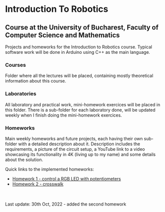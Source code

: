 # Introduction To Robotics

## Course at the University of Bucharest, Faculty of Computer Science and Mathematics

Projects and homeworks for the Introduction to Robotics course.
Typical software work will be done in Arduino using C++ as the main language. 

### Courses
Folder where all the lectures will be placed, containing mostly theoretical information about this course.

### Laboratories
All laboratory and practical work, mini-homework exercices will be placed in this folder. There is a sub-folder for each laboratory done, will be updated weekly when I finish doing the mini-homework exercices.

### Homeworks
Main weekly homeworks and future projects, each having their own sub-folder with a detailed description about it. Description includes the requirements, a picture of the circuit setup, a YouTube link to a video showcasing its functionality in 4K (living up to my name) and some details about the solution.

  Quick links to the implemented homeworks:
  * [Homework 1 - control a RGB LED with potentiometers](https://github.com/ady4k/IntroductionToRobotics/tree/main/homeworks/homework-1)
  * [Homework 2 - crosswalk](https://github.com/ady4k/IntroductionToRobotics/tree/main/homeworks/homework-2)

<br>
<br>
Last update: 30th Oct, 2022 - added the second homework
